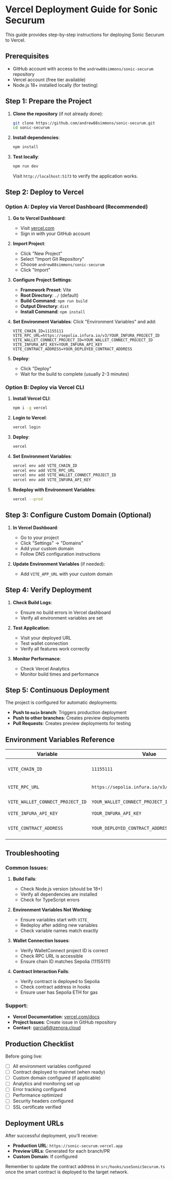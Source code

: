 # Vercel Deployment Guide for Sonic Securum

This guide provides step-by-step instructions for deploying Sonic Securum to Vercel.

## Prerequisites

- GitHub account with access to the `andrew88simmons/sonic-securum` repository
- Vercel account (free tier available)
- Node.js 18+ installed locally (for testing)

## Step 1: Prepare the Project

1. **Clone the repository** (if not already done):
   ```bash
   git clone https://github.com/andrew88simmons/sonic-securum.git
   cd sonic-securum
   ```

2. **Install dependencies**:
   ```bash
   npm install
   ```

3. **Test locally**:
   ```bash
   npm run dev
   ```
   Visit `http://localhost:5173` to verify the application works.

## Step 2: Deploy to Vercel

### Option A: Deploy via Vercel Dashboard (Recommended)

1. **Go to Vercel Dashboard**:
   - Visit [vercel.com](https://vercel.com)
   - Sign in with your GitHub account

2. **Import Project**:
   - Click "New Project"
   - Select "Import Git Repository"
   - Choose `andrew88simmons/sonic-securum`
   - Click "Import"

3. **Configure Project Settings**:
   - **Framework Preset**: Vite
   - **Root Directory**: `./` (default)
   - **Build Command**: `npm run build`
   - **Output Directory**: `dist`
   - **Install Command**: `npm install`

4. **Set Environment Variables**:
   Click "Environment Variables" and add:
   ```
   VITE_CHAIN_ID=11155111
   VITE_RPC_URL=https://sepolia.infura.io/v3/YOUR_INFURA_PROJECT_ID
   VITE_WALLET_CONNECT_PROJECT_ID=YOUR_WALLET_CONNECT_PROJECT_ID
   VITE_INFURA_API_KEY=YOUR_INFURA_API_KEY
   VITE_CONTRACT_ADDRESS=YOUR_DEPLOYED_CONTRACT_ADDRESS
   ```

5. **Deploy**:
   - Click "Deploy"
   - Wait for the build to complete (usually 2-3 minutes)

### Option B: Deploy via Vercel CLI

1. **Install Vercel CLI**:
   ```bash
   npm i -g vercel
   ```

2. **Login to Vercel**:
   ```bash
   vercel login
   ```

3. **Deploy**:
   ```bash
   vercel
   ```

4. **Set Environment Variables**:
   ```bash
   vercel env add VITE_CHAIN_ID
   vercel env add VITE_RPC_URL
   vercel env add VITE_WALLET_CONNECT_PROJECT_ID
   vercel env add VITE_INFURA_API_KEY
   ```

5. **Redeploy with Environment Variables**:
   ```bash
   vercel --prod
   ```

## Step 3: Configure Custom Domain (Optional)

1. **In Vercel Dashboard**:
   - Go to your project
   - Click "Settings" → "Domains"
   - Add your custom domain
   - Follow DNS configuration instructions

2. **Update Environment Variables** (if needed):
   - Add `VITE_APP_URL` with your custom domain

## Step 4: Verify Deployment

1. **Check Build Logs**:
   - Ensure no build errors in Vercel dashboard
   - Verify all environment variables are set

2. **Test Application**:
   - Visit your deployed URL
   - Test wallet connection
   - Verify all features work correctly

3. **Monitor Performance**:
   - Check Vercel Analytics
   - Monitor build times and performance

## Step 5: Continuous Deployment

The project is configured for automatic deployments:
- **Push to `main` branch**: Triggers production deployment
- **Push to other branches**: Creates preview deployments
- **Pull Requests**: Creates preview deployments for testing

## Environment Variables Reference

| Variable | Value | Description |
|----------|-------|-------------|
| `VITE_CHAIN_ID` | `11155111` | Sepolia testnet chain ID |
| `VITE_RPC_URL` | `https://sepolia.infura.io/v3/YOUR_PROJECT_ID` | RPC endpoint for Sepolia |
| `VITE_WALLET_CONNECT_PROJECT_ID` | `YOUR_WALLET_CONNECT_PROJECT_ID` | WalletConnect project ID |
| `VITE_INFURA_API_KEY` | `YOUR_INFURA_API_KEY` | Infura API key |
| `VITE_CONTRACT_ADDRESS` | `YOUR_DEPLOYED_CONTRACT_ADDRESS` | Deployed smart contract address |

## Troubleshooting

### Common Issues:

1. **Build Fails**:
   - Check Node.js version (should be 18+)
   - Verify all dependencies are installed
   - Check for TypeScript errors

2. **Environment Variables Not Working**:
   - Ensure variables start with `VITE_`
   - Redeploy after adding new variables
   - Check variable names match exactly

3. **Wallet Connection Issues**:
   - Verify WalletConnect project ID is correct
   - Check RPC URL is accessible
   - Ensure chain ID matches Sepolia (11155111)

4. **Contract Interaction Fails**:
   - Verify contract is deployed to Sepolia
   - Check contract address in hooks
   - Ensure user has Sepolia ETH for gas

### Support:

- **Vercel Documentation**: [vercel.com/docs](https://vercel.com/docs)
- **Project Issues**: Create issue in GitHub repository
- **Contact**: garcia6@zenora.cloud

## Production Checklist

Before going live:

- [ ] All environment variables configured
- [ ] Contract deployed to mainnet (when ready)
- [ ] Custom domain configured (if applicable)
- [ ] Analytics and monitoring set up
- [ ] Error tracking configured
- [ ] Performance optimized
- [ ] Security headers configured
- [ ] SSL certificate verified

## Deployment URLs

After successful deployment, you'll receive:
- **Production URL**: `https://sonic-securum.vercel.app`
- **Preview URLs**: Generated for each branch/PR
- **Custom Domain**: If configured

Remember to update the contract address in `src/hooks/useSonicSecurum.ts` once the smart contract is deployed to the target network.
